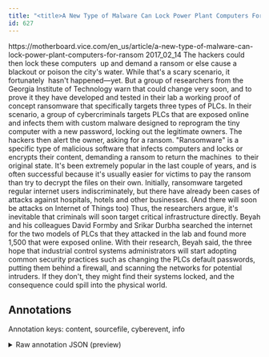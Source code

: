 ```yaml
---
title: "<title>A New Type of Malware Can Lock Power Plant Computers For Ransom - Motherboard</title>"
id: 627
---
```


<title>A New Type of Malware Can Lock Power Plant Computers For Ransom - Motherboard</title>
<source> https://motherboard.vice.com/en_us/article/a-new-type-of-malware-can-lock-power-plant-computers-for-ransom </source>
<date> 2017_02_14 </date>
<text>
The hackers could then lock these computers  up and demand a ransom or else cause a blackout or poison the city's water.
While that's a scary scenario, it fortunately  hasn't happened—yet.
But a group of researchers from the Georgia Institute of Technology warn that could change very soon, and to prove it they have developed and tested in their lab a working proof of concept ransomware that specifically targets three types of PLCs.
In their scenario, a group of cybercriminals targets PLCs that are exposed online and infects them with custom malware designed to reprogram the tiny computer with a new password, locking out the legitimate owners.
The hackers then alert the owner, asking for a ransom.
"Ransomware" is a specific type of malicious software that infects computers and locks or encrypts their content, demanding a ransom to return the machines  to their original state.
It's been extremely popular in the last couple of years, and is often successful because it's usually easier for victims to pay the ransom than try to decrypt the files on their own.
Initially, ransomware targeted regular internet users indiscriminately, but there have already been cases of attacks against hospitals, hotels and other businesses.
(And there will soon be attacks on Internet of Things too)
 Thus, the researchers argue, it's inevitable that criminals will soon target critical infrastructure directly.
Beyah and his colleagues David Formby and Srikar Durbha searched the internet for the two models of PLCs that they attacked in the lab and found more 1,500 that were exposed online.
With their research, Beyah said, the three hope that industrial control systems administrators will start adopting common security practices such as changing the PLCs default passwords, putting them behind a firewall, and scanning the networks for potential intruders.
If they don't, they might find their systems locked, and the consequence could spill into the physical world.
</text>



## Annotations

Annotation keys: content, sourcefile, cyberevent, info

<details>
<summary>Raw annotation JSON (preview)</summary>

```json
{
  "content": "The hackers could then lock these computers \u00a0up and demand a ransom or else cause a blackout or poison the city's water. While that's a scary scenario, it fortunately \u00a0hasn't happened\u2014yet. But a group of researchers from the Georgia Institute of Technology warn that could change very soon, and to prove it they have developed and tested in their lab a working proof of concept ransomware that specifically targets three types of PLCs. In their scenario, a group of cybercriminals targets PLCs that are exposed online and infects them with custom malware designed to reprogram the tiny computer with a new password, locking out the legitimate owners. The hackers then alert the owner, asking for a ransom. \"Ransomware\" is a specific type of malicious software that infects computers and locks or encrypts their content, demanding a ransom to return the machines \u00a0to their original state. It's been extremely popular in the last couple of years, and is often successful because it's usually easier for victims to pay the ransom than try to decrypt the files on their own. Initially, ransomware targeted regular internet users indiscriminately, but there have already been cases of attacks against hospitals, hotels and other businesses. (And there will soon be attacks on Internet of Things too)  Thus, the researchers argue, it's inevitable that criminals will soon target critical infrastructure directly. Beyah and his colleagues David Formby and Srikar Durbha searched the internet for the two models of PLCs that they attacked in the lab and found more 1,500 that were exposed online. With their research, Beyah said, the three hope that industrial control systems administrators will start adopting common security practices such as changing the PLCs default passwords, putting them behind a firewall, and scanning the networks for potential intruders. If they don't, they might find their systems locked, and the consequence could spill into the physical world.",
  "sourcefile": "627.txt",
  "cyberevent": {
    "hopper": [
      {
        "index": 0,
        "events": [
          {
            "index": "E2",
            "type": "Attack",
            "realis": "Generic",
            "nugget": {
              "startOffset": 685,
              "index": "T6",
              "endOffset": 704,
              "text": "asking for a ransom"
            },
            "argument": [
              {
                "index": "T4",
                "text": "the owner",
                "endOffset": 683,
                "role": {
                  "type": "Victim"
                },
                "startOffset": 674,
                "type": "Person"
              },
              {
                "index": "T5",
                "text": "The hackers",
                "endOffset": 662,
                "role": {
                  "type": "Attacker"
                },
                "startOffset": 651,
                "type": "Person"
              }
            ],
            "subtype": "Ransom"
          }
        ]
      },
      {
        "index": 1,
        "events": [
          {
            "index": "E1",
            "type": "Attack",
            "realis": "Generic",
            "nugget": {
              "startOffset": 52,
              "index": "T1",
              "endOffset": 67,
              "text": "demand a ransom"
            },
            "argument": [
              {
                "index": "T3",
                "text": "lock these computers \u00a0up",
                "endOffset": 47,
                "role": {
                  "CAPEC-Meta": "Physical Theft",
                  "type": "Attack-Pattern",
                  "confidence": 0.888640284538269
                },
                "startOffset": 23,
                "type": "Capabilities"
              },
              {
                "index": "T2",
                "text": "The hackers",
                "endOffset": 11,
                "role": {
                  
```
</details>
